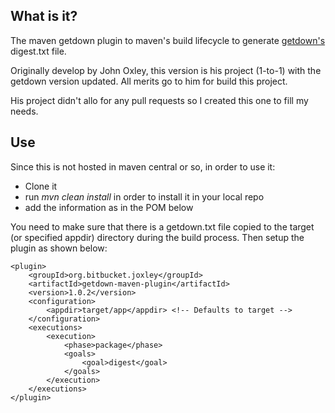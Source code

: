 What is it?
-----------

The maven getdown plugin to maven's build lifecycle to generate [getdown's][1] digest.txt file.

Originally develop by John Oxley, this version is his project (1-to-1) with the getdown version updated.
All merits go to him for build this project.

His project didn't allo for any pull requests so I created this one to fill my needs.

Use
---
Since this is not hosted in maven central or so, in order to use it:
* Clone it
* run *mvn clean install* in order to install it in your local repo
* add the information as in the POM below

You need to make sure that there is a getdown.txt file copied to the target (or specified appdir) 
directory during the build process.  Then setup the plugin as shown below:

	<plugin>
		<groupId>org.bitbucket.joxley</groupId>
		<artifactId>getdown-maven-plugin</artifactId>
		<version>1.0.2</version>
		<configuration>
			<appdir>target/app</appdir> <!-- Defaults to target -->
		</configuration>
		<executions>
			<execution>
				<phase>package</phase>
				<goals>
					<goal>digest</goal>
				</goals>
			</execution>
		</executions>
	</plugin>



  [1]: http://code.google.com/p/getdown/